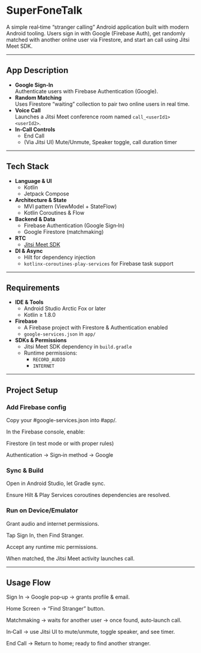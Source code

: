 # SuperFoneTalk

A simple real‑time “stranger calling” Android application built with modern Android tooling. Users sign in with Google (Firebase Auth), get randomly matched with another online user via Firestore, and start an call using Jitsi Meet SDK.

---

## App Description

- **Google Sign‑In**  
  Authenticate users with Firebase Authentication (Google).
- **Random Matching**  
  Uses Firestore “waiting” collection to pair two online users in real time.
- **Voice Call**  
  Launches a Jitsi Meet conference room named `call_<userId1><userId2>`.
- **In‑Call Controls**  
  - End Call  
  - (Via Jitsi UI) Mute/Unmute, Speaker toggle, call duration timer  

---

## Tech Stack

- **Language & UI**  
  - Kotlin  
  - Jetpack Compose  
- **Architecture & State**  
  - MVI pattern (ViewModel + StateFlow)  
  - Kotlin Coroutines & Flow  
- **Backend & Data**  
  - Firebase Authentication (Google Sign‑In)  
  - Google Firestore (matchmaking)  
- **RTC**  
  - [Jitsi Meet SDK](https://github.com/jitsi/jitsi-meet-sdk-android)
- **DI & Async**  
  - Hilt for dependency injection  
  - `kotlinx-coroutines-play-services` for Firebase task support  

---

## Requirements

- **IDE & Tools**  
  - Android Studio Arctic Fox or later  
  - Kotlin ≥ 1.8.0  
- **Firebase**  
  - A Firebase project with Firestore & Authentication enabled  
  - `google‑services.json` in `app/`  
- **SDKs & Permissions**  
  - Jitsi Meet SDK dependency in `build.gradle`  
  - Runtime permissions:
    - `RECORD_AUDIO`  
    - `INTERNET`  

---

## Project Setup

### Add Firebase config

Copy your #google-services.json into #app/.

In the Firebase console, enable:

Firestore (in test mode or with proper rules)

Authentication → Sign‑in method → Google

### Sync & Build

Open in Android Studio, let Gradle sync.

Ensure Hilt & Play Services coroutines dependencies are resolved.

### Run on Device/Emulator

Grant audio and internet permissions.

Tap Sign In, then Find Stranger.

Accept any runtime mic permissions.

When matched, the Jitsi Meet activity launches call.

---

## Usage Flow
Sign In → Google pop‑up → grants profile & email.

Home Screen → “Find Stranger” button.

Matchmaking → waits for another user → once found, auto‑launch call.

In‑Call → use Jitsi UI to mute/unmute, toggle speaker, and see timer.

End Call → Return to home; ready to find another stranger.
